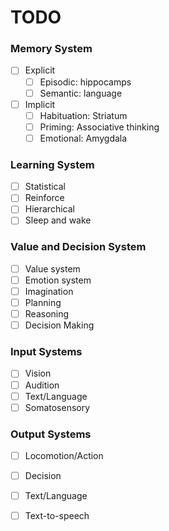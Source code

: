 # TODO

### Memory System
- [ ] Explicit
    - [ ] Episodic: hippocamps
    - [ ] Semantic: language
- [ ] Implicit
    - [ ] Habituation: Striatum
    - [ ] Priming: Associative thinking
    - [ ] Emotional: Amygdala

### Learning System
- [ ] Statistical
- [ ] Reinforce
- [ ] Hierarchical
- [ ] Sleep and wake

### Value and Decision System
- [ ] Value system
- [ ] Emotion system
- [ ] Imagination
- [ ] Planning
- [ ] Reasoning
- [ ] Decision Making

### Input Systems
- [ ] Vision
- [ ] Audition
- [ ] Text/Language
- [ ] Somatosensory

### Output Systems
- [ ] Locomotion/Action
- [ ] Decision
- [ ] Text/Language
- [ ] Text-to-speech

